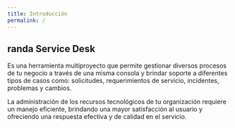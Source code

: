 ```yaml
---
title: Introducción
permalink: /
---
```


## randa Service Desk

Es una herramienta multiproyecto que permite gestionar diversos procesos de tu negocio a través de una misma consola y brindar soporte a diferentes tipos de casos como: solicitudes, requerimientos de servicio, incidentes, problemas y cambios.

La administración de los recursos tecnológicos de tu organización requiere un manejo eficiente, brindando una mayor satisfacción al usuario y ofreciendo una respuesta efectiva y de calidad en el servicio.
